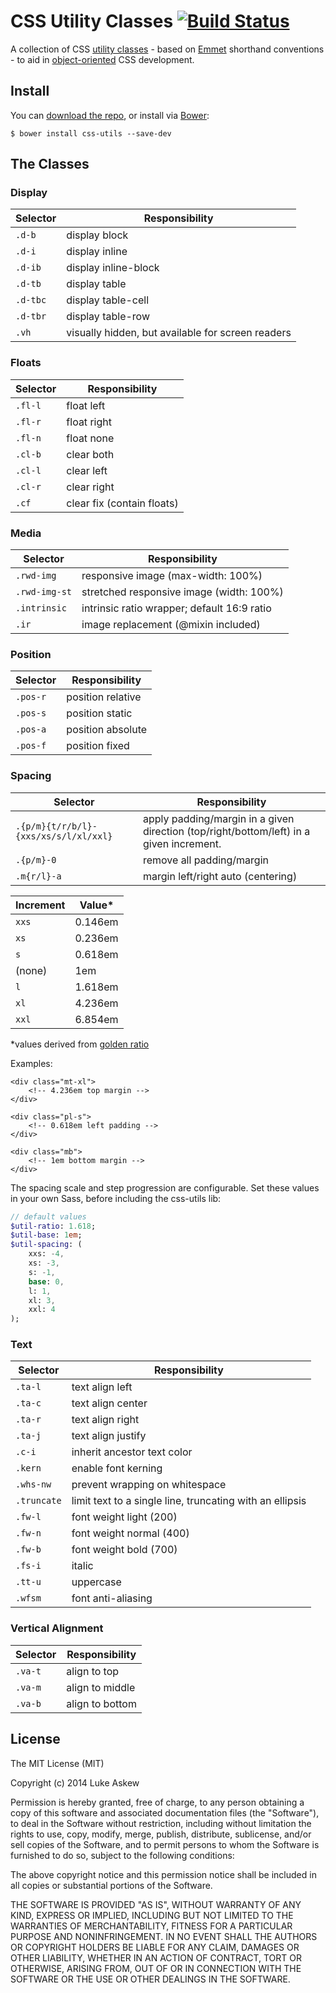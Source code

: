 # CSS Utility Classes [![Build Status](https://travis-ci.org/LukeAskew/css-utils.svg?branch=master)](https://travis-ci.org/LukeAskew/css-utils)

A collection of CSS [utility classes](http://davidtheclark.com/on-utility-classes/) - based on [Emmet](http://docs.emmet.io/cheat-sheet/) shorthand conventions - to aid in [object-oriented](http://appendto.com/2014/04/oocss/) CSS development.

## Install

You can [download the repo](https://github.com/LukeAskew/css-utils/archive/master.zip), or install via [Bower](http://bower.io/):

```
$ bower install css-utils --save-dev
```

## The Classes

### Display

Selector | Responsibility
--- | ---
`.d-b` | display block
`.d-i` | display inline
`.d-ib` | display inline-block
`.d-tb` | display table
`.d-tbc` | display table-cell
`.d-tbr` | display table-row
`.vh` | visually hidden, but available for screen readers

### Floats

Selector | Responsibility
--- | ---
`.fl-l` | float left
`.fl-r` | float right
`.fl-n` | float none
`.cl-b` | clear both
`.cl-l` | clear left
`.cl-r` | clear right
`.cf` | clear fix (contain floats)

### Media

Selector | Responsibility
--- | ---
`.rwd-img` | responsive image (max-width: 100%)
`.rwd-img-st` | stretched responsive image (width: 100%)
`.intrinsic` | intrinsic ratio wrapper; default 16:9 ratio
`.ir` | image replacement (@mixin included)

### Position

Selector | Responsibility
--- | ---
`.pos-r` | position relative
`.pos-s` | position static
`.pos-a` | position absolute
`.pos-f` | position fixed

### Spacing

Selector | Responsibility
--- | ---
`.{p/m}{t/r/b/l}-{xxs/xs/s/l/xl/xxl}` | apply padding/margin in a given direction (top/right/bottom/left) in a given increment.
`.{p/m}-0` | remove all padding/margin
`.m{r/l}-a` | margin left/right auto (centering)

Increment | Value*
--- | ---
`xxs` | 0.146em
`xs` | 0.236em
`s` | 0.618em
(none) | 1em
`l` | 1.618em
`xl`| 4.236em
`xxl` | 6.854em

*values derived from [golden ratio](http://modularscale.com/scale/?px1=16&px2=&ra1=1.618&ra2=0)

Examples:

```markup
<div class="mt-xl">
	<!-- 4.236em top margin -->
</div>

<div class="pl-s">
	<!-- 0.618em left padding -->
</div>

<div class="mb">
	<!-- 1em bottom margin -->
</div>
```

The spacing scale and step progression are configurable. Set these values in your own Sass, before including the css-utils lib:

```sass
// default values
$util-ratio: 1.618;
$util-base: 1em;
$util-spacing: (
	xxs: -4,
	xs: -3,
	s: -1,
	base: 0,
	l: 1,
	xl: 3,
	xxl: 4
);
```

### Text

Selector | Responsibility
--- | ---
`.ta-l` | text align left
`.ta-c` | text align center
`.ta-r` | text align right
`.ta-j` | text align justify
`.c-i` | inherit ancestor text color
`.kern` | enable font kerning
`.whs-nw` | prevent wrapping on whitespace
`.truncate` | limit text to a single line, truncating with an ellipsis
`.fw-l` | font weight light (200)
`.fw-n` | font weight normal (400)
`.fw-b` | font weight bold (700)
`.fs-i` | italic
`.tt-u` | uppercase
`.wfsm` | font anti-aliasing

### Vertical Alignment

Selector | Responsibility
--- | ---
`.va-t`|align to top
`.va-m`|align to middle
`.va-b`|align to bottom

## License

The MIT License (MIT)

Copyright (c) 2014 Luke Askew

Permission is hereby granted, free of charge, to any person obtaining a copy
of this software and associated documentation files (the "Software"), to deal
in the Software without restriction, including without limitation the rights
to use, copy, modify, merge, publish, distribute, sublicense, and/or sell
copies of the Software, and to permit persons to whom the Software is
furnished to do so, subject to the following conditions:

The above copyright notice and this permission notice shall be included in
all copies or substantial portions of the Software.

THE SOFTWARE IS PROVIDED "AS IS", WITHOUT WARRANTY OF ANY KIND, EXPRESS OR
IMPLIED, INCLUDING BUT NOT LIMITED TO THE WARRANTIES OF MERCHANTABILITY,
FITNESS FOR A PARTICULAR PURPOSE AND NONINFRINGEMENT. IN NO EVENT SHALL THE
AUTHORS OR COPYRIGHT HOLDERS BE LIABLE FOR ANY CLAIM, DAMAGES OR OTHER
LIABILITY, WHETHER IN AN ACTION OF CONTRACT, TORT OR OTHERWISE, ARISING FROM,
OUT OF OR IN CONNECTION WITH THE SOFTWARE OR THE USE OR OTHER DEALINGS IN
THE SOFTWARE.
